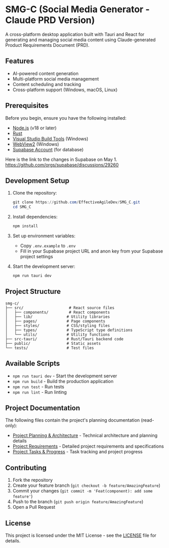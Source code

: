 # SMG-C (Social Media Generator - Claude PRD Version)

A cross-platform desktop application built with Tauri and React for generating and managing social media content using Claude-generated Product Requirements Document (PRD).

## Features

- AI-powered content generation
- Multi-platform social media management
- Content scheduling and tracking
- Cross-platform support (Windows, macOS, Linux)

## Prerequisites

Before you begin, ensure you have the following installed:
- [Node.js](https://nodejs.org/) (v18 or later)
- [Rust](https://www.rust-lang.org/tools/install)
- [Visual Studio Build Tools](https://visualstudio.microsoft.com/visual-cpp-build-tools/) (Windows)
- [WebView2](https://developer.microsoft.com/en-us/microsoft-edge/webview2/) (Windows)
- [Supabase Account](https://supabase.com) (for database)

Here is the link to the changes in Supabase on May 1.  https://github.com/orgs/supabase/discussions/29260

## Development Setup

1. Clone the repository:
   ```powershell
   git clone https://github.com/EffectiveAgileDev/SMG_C.git
   cd SMG_C
   ```

2. Install dependencies:
   ```powershell
   npm install
   ```

3. Set up environment variables:
   - Copy `.env.example` to `.env`
   - Fill in your Supabase project URL and anon key from your Supabase project settings

4. Start the development server:
   ```powershell
   npm run tauri dev
   ```

## Project Structure

```
smg-c/
├── src/                    # React source files
│   ├── components/         # React components
│   ├── lib/               # Utility libraries
│   ├── pages/             # Page components
│   ├── styles/            # CSS/styling files
│   ├── types/             # TypeScript type definitions
│   └── utils/             # Utility functions
├── src-tauri/             # Rust/Tauri backend code
├── public/                # Static assets
└── tests/                 # Test files
```

## Available Scripts

- `npm run tauri dev` - Start the development server
- `npm run build` - Build the production application
- `npm run test` - Run tests
- `npm run lint` - Run linting

## Project Documentation

The following files contain the project's planning documentation (read-only):
- [Project Planning & Architecture](PLANNING-P.md) - Technical architecture and planning details
- [Project Requirements](REQUIREMENTS-P.md) - Detailed project requirements and specifications
- [Project Tasks & Progress](TASK-P.md) - Task tracking and project progress

## Contributing

1. Fork the repository
2. Create your feature branch (`git checkout -b feature/AmazingFeature`)
3. Commit your changes (`git commit -m 'Feat(component): add some feature'`)
4. Push to the branch (`git push origin feature/AmazingFeature`)
5. Open a Pull Request

## License

This project is licensed under the MIT License - see the [LICENSE](LICENSE) file for details. 